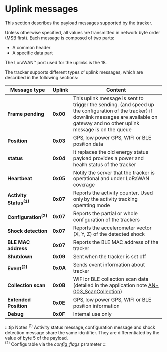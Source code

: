 # Uplink messages

 This section describes the payload messages supported by the tracker.

 Unless otherwise specified, all values are transmitted in network byte order (MSB first). Each message is composed of two parts:
-   A common header
-   A specific data part

 The LoraWAN™ port used for the uplinks is the 18.

 The tracker supports different types of uplink messages, which are described in the following sections:

| Message type                      | Uplink   | Content                                                                                                                                                                                       |
|-----------------------------------|----------|-----------------------------------------------------------------------------------------------------------------------------------------------------------------------------------------------|
| **Frame pending**                 | **0x00** | This uplink message is sent to trigger the sending. (and speed up the configuration of the tracker) if downlink messages are available on gateway and no other uplink message is on the queue |
| **Position**                      | **0x03** | GPS, low power GPS, WIFI or BLE position data                                                                                                                                                 |
| **status**                        | **0x04** | It replaces the old energy status payload provides a power and health status of the tracker                                                                                                   |
| **Heartbeat**                     | **0x05** | Notify the server that the tracker is operational and under LoRaWAN coverage                                                                                                                  |
| **Activity Status<sup>(1)</sup>** | **0x07** | Reports the activity counter. Used only by the activity tracking operating mode                                                                                                               |
| **Configuration<sup>(2)</sup>**   | **0x07** | Reports the partial or whole configuration of the trackers                                                                                                                                    |
| **Shock detection**               | **0x07** | Reports the accelerometer vector (X, Y, Z) of the detected shock                                                                                                                              |
| **BLE MAC address**               | **0x07** | Reports the BLE MAC address of the tracker                                                                                                                                                    |
| **Shutdown**                      | **0x09** | Sent when the tracker is set off                                                                                                                                                              |
| **Event<sup>(2)</sup>**           | **0x0A** | Sends event information about tracker                                                                                                                                                         |
| **Collection scan**               | **0x0B** | WIFI or BLE collection scan data (detailed in the application note [AN-003_ScanCollection](../../../documentation-library/abeeway-trackers-documentation#application-notes))               |
| **Extended Position**             | **0x0E** | GPS, low power GPS, WIFI or BLE position information                                                                                                                                          |
| **Debug**                         | **0x0F** | Internal use only                                                                                                                                                                             |

:::tip Notes
<sup>(1)</sup> Activity status message, configuration message and shock detection message share the same identifier. They are differentiated by the value of byte 5 of the payload. <br/>
<sup>(2)</sup> Configurable via the *config_flags* parameter
:::
